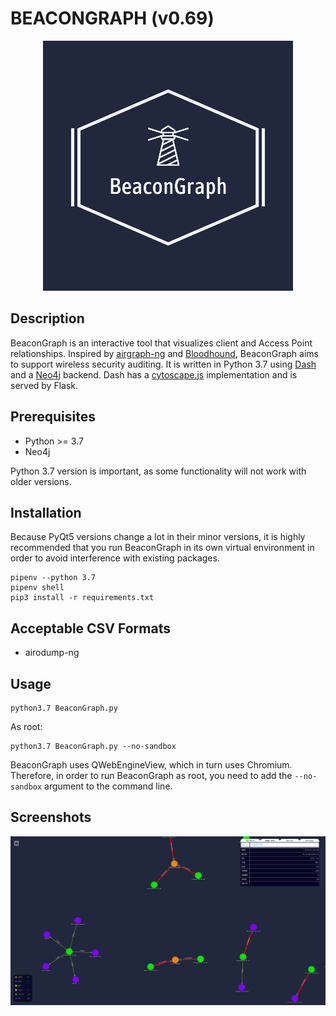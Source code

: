 # BEACONGRAPH (v0.69)

<p align='center'><img src='examples/logo400.png' alt='logo'/></p>

## Description
BeaconGraph is an interactive tool that visualizes client and Access Point relationships. Inspired by [airgraph-ng](https://github.com/aircrack-ng/aircrack-ng/tree/master/scripts/airgraph-ng) and [Bloodhound](https://github.com/BloodHoundAD/BloodHound), BeaconGraph aims to support wireless security auditing. It is written in Python 3.7 using [Dash](https://dash.plot.ly/)  and a [Neo4j](https://github.com/neo4j/neo4j) backend. Dash has a [cytoscape.js](https://github.com/cytoscape/cytoscape.js) implementation and is served by Flask.

## Prerequisites

- Python >= 3.7
- Neo4j

Python 3.7 version is important, as some functionality will not work with older versions.

## Installation

Because PyQt5 versions change a lot in their minor versions, it is highly recommended that you run BeaconGraph in its own virtual environment in order to avoid interference with existing packages.
```
pipenv --python 3.7
pipenv shell
pip3 install -r requirements.txt
```

## Acceptable CSV Formats
- airodump-ng

## Usage

```
python3.7 BeaconGraph.py
```

As root:
```
python3.7 BeaconGraph.py --no-sandbox
```
BeaconGraph uses QWebEngineView, which in turn uses Chromium. Therefore, in order to run BeaconGraph as root, you need to add the `--no-sandbox` argument to the command line.

## Screenshots
![Logo](examples/ui.png "BeaconGraph UI")